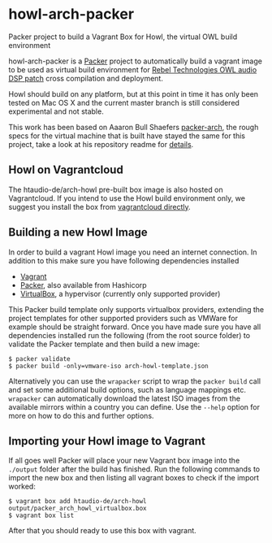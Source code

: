 # howl-arch-packer

Packer project to build a Vagrant Box for Howl, the virtual OWL build environment

howl-arch-packer is a [Packer](https://www.packer.io/) project to automatically build a vagrant image to be used as virtual build environment for [Rebel Technologies OWL audio DSP patch](https://www.rebeltech.org/patch-library/patches/latest) cross compilation and deployment.

Howl should build on any platform, but at this point in time it has only been tested on Mac OS X and the current master branch is still considered experimental and not stable.

This work has been based on Aaaron Bull Shaefers [packer-arch](https://github.com/elasticdog/packer-arch), the rough specs for the virtual machine that is built have stayed the same for this project, take a look at his repository readme for [details](https://github.com/elasticdog/packer-arch/blob/master/README.md).

## Howl on Vagrantcloud
The htaudio-de/arch-howl pre-built box image is also hosted on Vagrantcloud. If you intend to use the Howl build environment only, we suggest you install the box from [vagrantcloud directly](https://app.vagrantup.com/htaudio-de/boxes/arch-howl).

## Building a new Howl Image
In order to build a vagrant Howl image you need an internet connection. In addition to this make sure you have following dependencies installed
* [Vagrant](https://www.vagrantup.com/)
* [Packer](https://www.packer.io/), also available from Hashicorp
* [VirtualBox](https://www.virtualbox.org/), a hypervisor (currently only supported provider)

This Packer build template only supports virtualbox providers, extending the project templates for other supported providers such as VMWare for example should be straight forward.
Once you have made sure you have all dependencies installed run the following (from the root source folder) to validate the Packer template and then build a new image:

    $ packer validate
    $ packer build -only=vmware-iso arch-howl-template.json

Alternatively you can use the `wrapacker` script to wrap the `packer build` call and set some additional build options, such as language mappings etc. `wrapacker` can automatically download the latest ISO images from the
available mirrors within a country you can define. Use the `--help` option for more on how to do this and further options.

## Importing your Howl image to Vagrant
If all goes well Packer will place your new Vagrant box image into the `./output` folder after the build has finished. Run the following commands to import the new box and then listing all vagrant boxes to check if the import worked:

    $ vagrant box add htaudio-de/arch-howl output/packer_arch_howl_virtualbox.box
    $ vagrant box list

After that you should ready to use this box with vagrant.
